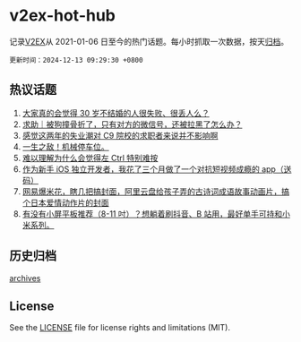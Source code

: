 # v2ex-hot-hub

 记录[V2EX](https://www.v2ex.com/)从 2021-01-06 日至今的热门话题。每小时抓取一次数据，按天[归档](archives)。

`更新时间：2024-12-13 09:29:30 +0800`

## 热议话题

1. [大家真的会觉得 30 岁不结婚的人很失败、很丢人么？](https://www.v2ex.com/t/1096971)
1. [求助｜被狗撞骨折了，只有对方的微信号，还被拉黑了怎么办？](https://www.v2ex.com/t/1096983)
1. [感觉这两年的失业潮对 C9 院校的求职者来说并不影响啊](https://www.v2ex.com/t/1096950)
1. [一生之敌！机械停车位。](https://www.v2ex.com/t/1096905)
1. [难以理解为什么会觉得左 Ctrl 特别难按](https://www.v2ex.com/t/1097101)
1. [作为新手 iOS 独立开发者，我花了三个月做了一个对抗短视频成瘾的 app（送码）](https://www.v2ex.com/t/1096939)
1. [网易爆米花，瞎几把搞封面，阿里云盘给孩子弄的古诗词成语故事动画片，搞个日本爱情动作片的封面](https://www.v2ex.com/t/1097007)
1. [有没有小屏平板推荐（8-11 吋）？想躺着刷抖音、B 站用，最好单手可持和小米系列。](https://www.v2ex.com/t/1096901)

## 历史归档

[archives](archives)

## License

See the [LICENSE](LICENSE) file for license rights and limitations (MIT).
